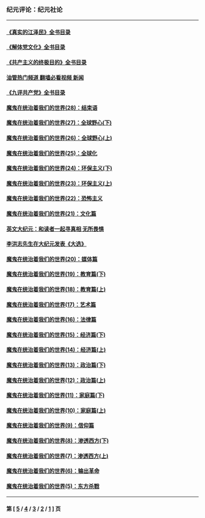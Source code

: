 ### 纪元评论：纪元社论
---
#### [《真实的江泽民》全书目录](../../pages/nsc422/n13721399.md?10200330) 
#### [《解体党文化》全书目录](../../pages/nsc422/n13721157.md?10200330) 
#### [《共产主义的终极目的》全书目录](../../pages/nsc422/n13721048.md?10200330) 
#### [油管热门频道 翻墙必看视频 新闻](ok?10200330)
#### [《九评共产党》全书目录](../../pages/nsc422/n13708085.md?10200330) 
#### [魔鬼在统治着我们的世界(28)：结束语](../../pages/nsc422/n10936246.md?10200330) 
#### [魔鬼在统治着我们的世界(27)：全球野心(下)](../../pages/nsc422/n10928319.md?10200330) 
#### [魔鬼在统治着我们的世界(26)：全球野心(上)](../../pages/nsc422/n10900318.md?10200330) 
#### [魔鬼在统治着我们的世界(25)：全球化](../../pages/nsc422/n10788205.md?10200330) 
#### [魔鬼在统治着我们的世界(24)：环保主义(下)](../../pages/nsc422/n10695307.md?10200330) 
#### [魔鬼在统治着我们的世界(23)：环保主义(上)](../../pages/nsc422/n10688613.md?10200330) 
#### [魔鬼在统治着我们的世界(22)：恐怖主义](../../pages/nsc422/n10614727.md?10200330) 
#### [魔鬼在统治着我们的世界(21)：文化篇](../../pages/nsc422/n10597706.md?10200330) 
#### [英文大纪元：和读者一起寻真相 无所畏惧](../../pages/nsc422/n12542027.md?10200330) 
#### [李洪志先生在大纪元发表《大选》](../../pages/nsc422/n12534746.md?10200330) 
#### [魔鬼在统治着我们的世界(20)：媒体篇](../../pages/nsc422/n10586579.md?10200330) 
#### [魔鬼在统治着我们的世界(19)：教育篇(下)](../../pages/nsc422/n10564808.md?10200330) 
#### [魔鬼在统治着我们的世界(18)：教育篇(上)](../../pages/nsc422/n10526970.md?10200330) 
#### [魔鬼在统治着我们的世界(17)：艺术篇](../../pages/nsc422/n10499093.md?10200330) 
#### [魔鬼在统治着我们的世界(16)：法律篇](../../pages/nsc422/n10485969.md?10200330) 
#### [魔鬼在统治着我们的世界(15)：经济篇(下)](../../pages/nsc422/n10469975.md?10200330) 
#### [魔鬼在统治着我们的世界(14)：经济篇(上)](../../pages/nsc422/n10457370.md?10200330) 
#### [魔鬼在统治着我们的世界(13)：政治篇(下)](../../pages/nsc422/n10448270.md?10200330) 
#### [魔鬼在统治着我们的世界(12)：政治篇(上)](../../pages/nsc422/n10444576.md?10200330) 
#### [魔鬼在统治着我们的世界(11)：家庭篇(下)](../../pages/nsc422/n10440961.md?10200330) 
#### [魔鬼在统治着我们的世界(10)：家庭篇(上)](../../pages/nsc422/n10435448.md?10200330) 
#### [魔鬼在统治着我们的世界(9)：信仰篇](../../pages/nsc422/n10432159.md?10200330) 
#### [魔鬼在统治着我们的世界(8)：渗透西方(下)](../../pages/nsc422/n10429603.md?10200330) 
#### [魔鬼在统治着我们的世界(7)：渗透西方(上)](../../pages/nsc422/n10426013.md?10200330) 
#### [魔鬼在统治着我们的世界(6)：输出革命](../../pages/nsc422/n10421536.md?10200330) 
#### [魔鬼在统治着我们的世界(5)：东方杀戮](../../pages/nsc422/n10417707.md?10200330) 

---
#### 第 [ [5](./5.md?10200330) / [4](./4.md?10200330) / [3](./3.md?10200330) / [2](./2.md?10200330) / [1](./1.md?10200330) ] 页
